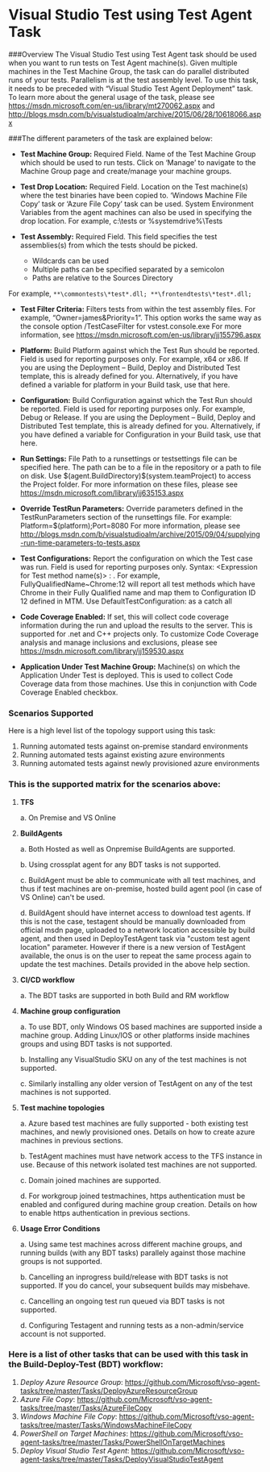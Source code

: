 # Visual Studio Test using Test Agent Task

###Overview
The Visual Studio Test using Test Agent task should be used when you want to run tests on Test Agent machine(s). Given multiple machines in the Test Machine Group, the task can do parallel distributed runs of your tests. Parallelism is at the test assembly level. To use this task, it needs to be preceded with “Visual Studio Test Agent Deployment” task.
To learn more about the general usage of the task, please see https://msdn.microsoft.com/en-us/library/mt270062.aspx and http://blogs.msdn.com/b/visualstudioalm/archive/2015/06/28/10618066.aspx

###The different parameters of the task are explained below:

- **Test Machine Group:**	Required Field. Name of the Test Machine Group which should be used to run tests. Click on ‘Manage’ to navigate to the Machine Group page and create/manage your machine groups.

- **Test Drop Location:**	Required Field. Location on the Test machine(s) where the test binaries have been copied to.  ‘Windows Machine File Copy’ task or ‘Azure File Copy’ task can be used. System Environment Variables from the agent machines can also be used in specifying the drop location. For example, c:\tests or %systemdrive%\Tests

- **Test Assembly:**	Required Field. This field specifies the test assemblies(s) from which the tests should be picked. 
	*	Wildcards can be used
	*	Multiple paths can be specified separated by a semicolon
	*	Paths are relative to the Sources Directory

For example, `**\commontests\*test*.dll; **\frontendtests\*test*.dll;`


- **Test Filter Criteria:**	Filters tests from within the test assembly files. For example, “Owner=james&Priority=1”. This option works the same way as the console option /TestCaseFilter for vstest.console.exe 
For more information, see https://msdn.microsoft.com/en-us/library/jj155796.aspx

- **Platform:**	Build Platform against which the Test Run should be reported. Field is used for reporting purposes only. For example, x64 or x86. If you are using the Deployment – Build, Deploy and Distributed Test template, this is already defined for you. Alternatively, if you have defined a variable for platform in your Build task, use that here.

- **Configuration:**	Build Configuration against which the Test Run should be reported. Field is used for reporting purposes only. For example, Debug or Release. If you are using the Deployment – Build, Deploy and Distributed Test template, this is already defined for you. Alternatively, if you have defined a variable for Configuration in your Build task, use that here.
 
- **Run Settings:** File	Path to a runsettings or testsettings file can be specified here. The path can be to a file in the repository or a path to file on disk. Use $(agent.BuildDirectory)\$(system.teamProject) to access the Project folder. For more information on these files, please see https://msdn.microsoft.com/library/jj635153.aspx

- **Override TestRun Parameters:**	Override parameters defined in the TestRunParameters section of the runsettings file. For example: Platform=$(platform);Port=8080 
For more information, please see http://blogs.msdn.com/b/visualstudioalm/archive/2015/09/04/supplying-run-time-parameters-to-tests.aspx

- **Test Configurations:**	Report the configuration on which the Test case was run. Field is used for reporting purposes only. Syntax: <Expression for Test method name(s)> : <Configuration ID from MTM>. 
For example, FullyQualifiedName~Chrome:12 will report all test methods which have Chrome in their Fully Qualified name and map them to Configuration ID 12 defined in MTM. Use DefaultTestConfiguration:<Id> as a catch all

- **Code Coverage Enabled:**	If set, this will collect code coverage information during the run and upload the results to the server. This is supported for .net and C++ projects only. To customize Code Coverage analysis and manage inclusions and exclusions, please see https://msdn.microsoft.com/library/jj159530.aspx 
	
- **Application Under Test Machine Group:**	Machine(s) on which the Application Under Test is deployed. This is used to collect Code Coverage data from those machines. Use this in conjunction with Code Coverage Enabled checkbox. 

### Scenarios Supported
Here is a high level list of the topology support using this task:

1.	Running automated tests against on-premise standard environments 
2.	Running automated tests against existing azure environments
3.	Running automated tests against newly provisioned azure environments

### This is the supported matrix for the scenarios above:
1.	**TFS**

	a.	On Premise and VS Online
	
2.	**BuildAgents**

	a.	Both Hosted as well as Onpremise BuildAgents are supported.

	b.	Using crossplat agent for any BDT tasks is not supported.

	c.	BuildAgent must be able to communicate with all test machines, and thus if test machines are on-premise, hosted build agent pool (in case of VS Online) can't be used.

	d.	BuildAgent should have internet access to download test agents.
If this is not the case, testagent should be manually downloaded from official msdn page, uploaded to a network location accessible by build agent, and then used in DeployTestAgent task via "custom test agent location" parameter. However if there is a new version of TestAgent available, the onus is on the user to repeat the same process again to update the test machines. Details provided in the above help section. 
 
3.	**CI/CD workflow**

	a.	The BDT tasks are supported in both Build and RM workflow
 
4.	**Machine group configuration**

	a.	To use BDT, only Windows OS based machines are supported inside a machine group. Adding Linux/IOS or other platforms inside machines groups and using BDT tasks is not supported.

	b.	Installing any VisualStudio SKU on any of the test machines is not supported.

	c.	Similarly installing any older version of TestAgent on any of the test machines is not supported.
 
5.	**Test machine topologies**

	a.	Azure based test machines are fully supported - both existing test machines, and newly provisioned ones. Details on how to create azure machines in previous sections.

	b.	TestAgent machines must have network access to the TFS instance in use. Because of this network isolated test machines are not supported.

	c.	Domain joined machines are supported.

	d.	For workgroup joined testmachines, https authentication must be enabled and configured during machine group creation. Details on how to enable https authentication in previous sections.

6.	**Usage Error Conditions**

	a.	Using same test machines across different machine groups, and running builds (with any BDT tasks) parallely against those machine groups is not supported.
	
	b.	Cancelling an inprogress build/release with BDT tasks is not supported. If you do cancel, your subsequent builds may misbehave.
	
	c.	Cancelling an ongoing test run queued via BDT tasks is not supported.
	
	d.	Configuring Testagent and running tests as a non-admin/service account is not supported.

### Here is a list of other tasks that can be used with this task in the Build-Deploy-Test (BDT) workflow:

1.	*Deploy Azure Resource Group*: https://github.com/Microsoft/vso-agent-tasks/tree/master/Tasks/DeployAzureResourceGroup
2.	*Azure File Copy*: https://github.com/Microsoft/vso-agent-tasks/tree/master/Tasks/AzureFileCopy
3.	*Windows Machine File Copy*: https://github.com/Microsoft/vso-agent-tasks/tree/master/Tasks/WindowsMachineFileCopy
4.	*PowerShell on Target Machines*: https://github.com/Microsoft/vso-agent-tasks/tree/master/Tasks/PowerShellOnTargetMachines
5.	*Deploy Visual Studio Test Agent*: https://github.com/Microsoft/vso-agent-tasks/tree/master/Tasks/DeployVisualStudioTestAgent

<br/>
